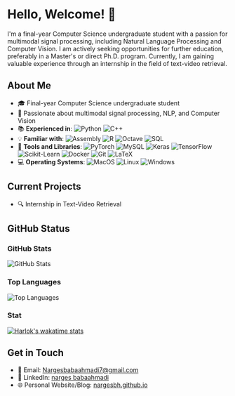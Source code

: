 # Hello, Welcome! 👋

I'm a final-year Computer Science undergraduate student with a passion for multimodal signal processing, including Natural Language Processing and Computer Vision. I am actively seeking opportunities for further education, preferably in a Master's or direct Ph.D. program. Currently, I am gaining valuable experience through an internship in the field of text-video retrieval.

## About Me

- 🎓 Final-year Computer Science undergraduate student
- 🌟 Passionate about multimodal signal processing, NLP, and Computer Vision
- 📚 **Experienced in**:
![Python](https://img.shields.io/badge/Python-3776AB?style=flat-square&logo=python&logoColor=white)
![C++](https://img.shields.io/badge/C++-00599C?style=flat-square&logo=c%2B%2B&logoColor=white)
- 💡 **Familiar with**:
![Assembly](https://img.shields.io/badge/Assembly-6E4C13?style=flat-square&logo=assembly)
   ![R](https://img.shields.io/badge/R-276DC3?style=flat-square&logo=r&logoColor=white)
   ![Octave](https://img.shields.io/badge/Octave-0790C0?style=flat-square&logo=octave)
  ![SQL](https://img.shields.io/badge/SQL-4479A1?style=flat-square&logo=mysql)
- 🧰 **Tools and Libraries**:
   ![PyTorch](https://img.shields.io/badge/PyTorch-FF6F00?style=flat-square&logo=pytorch&logoColor=white)
   ![MySQL](https://img.shields.io/badge/MySQL-4479A1?style=flat-square&logo=mysql&logoColor=white)
  ![Keras](https://img.shields.io/badge/Keras-D00000?style=flat-square&logo=keras&logoColor=white)
   ![TensorFlow](https://img.shields.io/badge/TensorFlow-FF6F00?style=flat-square&logo=tensorflow&logoColor=white)
   ![Scikit-Learn](https://img.shields.io/badge/Scikit--Learn-F7931E?style=flat-square&logo=scikit-learn&logoColor=white)
   ![Docker](https://img.shields.io/badge/Docker-2496ED?style=flat-square&logo=docker&logoColor=white)
   ![Git](https://img.shields.io/badge/Git-F05032?style=flat-square&logo=git&logoColor=white)
   ![LaTeX](https://img.shields.io/badge/LaTeX-008080?style=flat-square&logo=latex&logoColor=white)
- 💻 **Operating Systems**:
   ![MacOS](https://img.shields.io/badge/MacOS-000000?style=flat-square&logo=apple&logoColor=white)
   ![Linux](https://img.shields.io/badge/Linux-FCC624?style=flat-square&logo=linux&logoColor=black)
   ![Windows](https://img.shields.io/badge/Windows-0078D6?style=flat-square&logo=windows&logoColor=white)

## Current Projects

- 🔍 Internship in Text-Video Retrieval

## GitHub Status

### GitHub Stats

![GitHub Stats](https://github-readme-stats.vercel.app/api?username=nargesbh&show_icons=true&theme=transparent)

### Top Languages

![Top Languages](https://github-readme-stats.vercel.app/api/top-langs/?username=nargesbh&layout=compact&theme=transparent)

### Stat
[![Harlok's wakatime stats](https://github-readme-stats.vercel.app/api/wakatime?username=nargebh)](https://github.com/anuraghazra/github-readme-stats)

## Get in Touch

- 📧 Email: [Nargesbabaahmadi7@gmail.com](mailto:Nargesbabaahmadi7@gmail.com)
- 🔗 LinkedIn: [narges babaahmadi](https://www.linkedin.com/in/narges-babaahmadi-598361214/)
- 🌐 Personal Website/Blog: [nargesbh.github.io](https://nargesbh.github.io)
